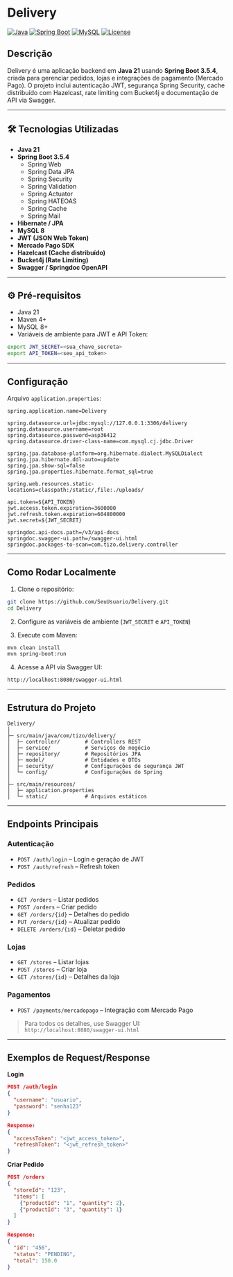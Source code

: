 # Delivery

[![Java](https://img.shields.io/badge/Java-21-brightgreen)](https://www.oracle.com/java/)
[![Spring Boot](https://img.shields.io/badge/Spring%20Boot-3.5.4-blue)](https://spring.io/projects/spring-boot)
[![MySQL](https://img.shields.io/badge/MySQL-8.3.0-orange)](https://www.mysql.com/)
[![License](https://img.shields.io/badge/license-MIT-green)](#license)

## Descrição
Delivery é uma aplicação backend em **Java 21** usando **Spring Boot 3.5.4**, criada para gerenciar pedidos, lojas e integrações de pagamento (Mercado Pago). O projeto inclui autenticação JWT, segurança Spring Security, cache distribuído com Hazelcast, rate limiting com Bucket4j e documentação de API via Swagger.

---

## 🛠 Tecnologias Utilizadas

- **Java 21**
- **Spring Boot 3.5.4**
  - Spring Web
  - Spring Data JPA
  - Spring Security
  - Spring Validation
  - Spring Actuator
  - Spring HATEOAS
  - Spring Cache
  - Spring Mail
- **Hibernate / JPA**
- **MySQL 8**
- **JWT (JSON Web Token)**
- **Mercado Pago SDK**
- **Hazelcast (Cache distribuído)**
- **Bucket4j (Rate Limiting)**
- **Swagger / Springdoc OpenAPI**

---

## ⚙️ Pré-requisitos

- Java 21
- Maven 4+
- MySQL 8+
- Variáveis de ambiente para JWT e API Token:

```bash
export JWT_SECRET=<sua_chave_secreta>
export API_TOKEN=<seu_api_token>
```

---

## Configuração

Arquivo `application.properties`:

```properties
spring.application.name=Delivery

spring.datasource.url=jdbc:mysql://127.0.0.1:3306/delivery
spring.datasource.username=root
spring.datasource.password=asp36412
spring.datasource.driver-class-name=com.mysql.cj.jdbc.Driver

spring.jpa.database-platform=org.hibernate.dialect.MySQLDialect
spring.jpa.hibernate.ddl-auto=update
spring.jpa.show-sql=false
spring.jpa.properties.hibernate.format_sql=true

spring.web.resources.static-locations=classpath:/static/,file:./uploads/

api.token=${API_TOKEN}
jwt.access.token.expiration=3600000
jwt.refresh.token.expiration=604800000
jwt.secret=${JWT_SECRET}

springdoc.api-docs.path=/v3/api-docs
springdoc.swagger-ui.path=/swagger-ui.html
springdoc.packages-to-scan=com.tizo.delivery.controller
```

---

## Como Rodar Localmente

1. Clone o repositório:

```bash
git clone https://github.com/SeuUsuario/Delivery.git
cd Delivery
```

2. Configure as variáveis de ambiente (`JWT_SECRET` e `API_TOKEN`)  

3. Execute com Maven:

```bash
mvn clean install
mvn spring-boot:run
```

4. Acesse a API via Swagger UI:

```
http://localhost:8080/swagger-ui.html
```

---

## Estrutura do Projeto

```
Delivery/
│
├─ src/main/java/com/tizo/delivery/
│  ├─ controller/        # Controllers REST
│  ├─ service/           # Serviços de negócio
│  ├─ repository/        # Repositórios JPA
│  ├─ model/             # Entidades e DTOs
│  ├─ security/          # Configurações de segurança JWT
│  └─ config/            # Configurações do Spring
│
├─ src/main/resources/
│  ├─ application.properties
│  └─ static/            # Arquivos estáticos
```

---

## Endpoints Principais

### Autenticação
- `POST /auth/login` – Login e geração de JWT
- `POST /auth/refresh` – Refresh token

### Pedidos
- `GET /orders` – Listar pedidos
- `POST /orders` – Criar pedido
- `GET /orders/{id}` – Detalhes do pedido
- `PUT /orders/{id}` – Atualizar pedido
- `DELETE /orders/{id}` – Deletar pedido

### Lojas
- `GET /stores` – Listar lojas
- `POST /stores` – Criar loja
- `GET /stores/{id}` – Detalhes da loja

### Pagamentos
- `POST /payments/mercadopago` – Integração com Mercado Pago

> Para todos os detalhes, use Swagger UI: `http://localhost:8080/swagger-ui.html`

---

## Exemplos de Request/Response

**Login**

```json
POST /auth/login
{
  "username": "usuario",
  "password": "senha123"
}

Response:
{
  "accessToken": "<jwt_access_token>",
  "refreshToken": "<jwt_refresh_token>"
}
```

**Criar Pedido**

```json
POST /orders
{
  "storeId": "123",
  "items": [
    {"productId": "1", "quantity": 2},
    {"productId": "3", "quantity": 1}
  ]
}

Response:
{
  "id": "456",
  "status": "PENDING",
  "total": 150.0
}
```
